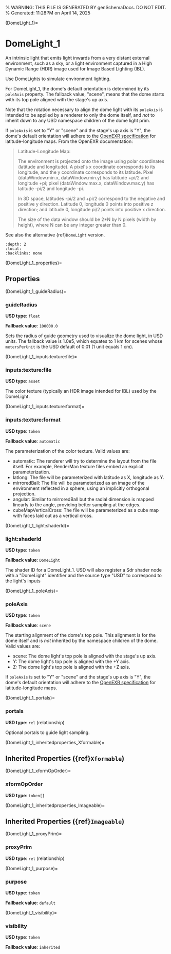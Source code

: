 % WARNING: THIS FILE IS GENERATED BY genSchemaDocs. DO NOT EDIT.
% Generated: 11:28PM on April 14, 2025


(DomeLight_1)=
# DomeLight_1

An intrinsic light that emits light inwards from
a very distant external environment, such as a sky, or a light environment
captured in a High Dynamic Range (HDR) image used for Image Based Lighting 
(IBL).

Use DomeLights to simulate environment lighting. 

For DomeLight_1, the dome's default orientation is determined by its 
`poleAxis` property. The fallback value, "scene", means that the dome starts 
with its top pole aligned with the stage's up axis.
    
Note that the rotation necessary to align the dome light with its `poleAxis`
is intended to be applied by a renderer to only the dome itself, and *not*
to inherit down to any USD namespace children of the dome light prim.
    
If `poleAxis` is set to "Y" or "scene" and the stage's up axis is "Y", the
dome's default orientation will adhere to the 
[OpenEXR specification](https://openexr.com/en/latest/index.html) for
latitude-longitude maps. From the OpenEXR documentation:

> Latitude-Longitude Map:
>
> The environment is projected onto the image using polar coordinates
> (latitude and longitude).  A pixel's x coordinate corresponds to
> its longitude, and the y coordinate corresponds to its latitude.
> Pixel (dataWindow.min.x, dataWindow.min.y) has latitude +pi/2 and
> longitude +pi; pixel (dataWindow.max.x, dataWindow.max.y) has
> latitude -pi/2 and longitude -pi.
>
> In 3D space, latitudes -pi/2 and +pi/2 correspond to the negative and
> positive y direction.  Latitude 0, longitude 0 points into positive
> z direction; and latitude 0, longitude pi/2 points into positive x
> direction.
> 
> The size of the data window should be 2*N by N pixels (width by height),
> where N can be any integer greater than 0.

See also the alternative {ref}`DomeLight` version.


```{contents}
:depth: 2
:local:
:backlinks: none
```

(DomeLight_1_properties)=

## Properties

(DomeLight_1_guideRadius)=

### guideRadius

**USD type**: `float`

**Fallback value**: `100000.0`

Sets the radius of guide geometry used to 
visualize the dome light, in USD units. The fallback value is 1.0e5, which 
equates to 1 km for scenes whose `metersPerUnit` is the USD default of 0.01 
(1 unit equals 1 cm).


(DomeLight_1_inputs:texture:file)=

### inputs:texture:file

**USD type**: `asset`

The color texture (typically an 
HDR image intended for IBL) used by the DomeLight.


(DomeLight_1_inputs:texture:format)=

### inputs:texture:format

**USD type**: `token`

**Fallback value**: `automatic`

The parameterization of the color texture.
Valid values are:
- automatic: The renderer will try to determine the layout from the file itself.
For example, RenderMan texture files embed an explicit parameterization.
- latlong: The file will be parameterized with latitude as X, longitude as Y.
- mirroredBall: The file will be parameterized as an image of the environment 
reflected in a sphere, using an implicitly orthogonal projection.
- angular: Similar to mirroredBall but the radial dimension is mapped linearly 
to the angle, providing better sampling at the edges.
- cubeMapVerticalCross: The file will be parameterized as a cube map with faces 
laid out as a vertical cross.


(DomeLight_1_light:shaderId)=

### light:shaderId

**USD type**: `token`

**Fallback value**: `DomeLight`

The shader ID for a DomeLight_1. 
USD will also register a Sdr shader node with a "DomeLight" identifier and 
the source type "USD" to correspond to the light's inputs


(DomeLight_1_poleAxis)=

### poleAxis

**USD type**: `token`

**Fallback value**: `scene`

The starting alignment of the dome's top pole.
This alignment is for the dome itself and is *not* inherited by the namespace 
children of the dome. Valid values are:

- scene: The dome light's top pole is aligned with the stage's up axis.
- Y: The dome light's top pole is aligned with the +Y axis. 
- Z: The dome light's top pole is aligned with the +Z axis. 

If `poleAxis` is set to "Y" or "scene" and the stage's up axis is "Y", the
dome's default orientation will adhere to the 
[OpenEXR specification](https://openexr.com/en/latest/index.html) for
latitude-longitude maps.   


(DomeLight_1_portals)=

### portals

**USD type**: `rel` (relationship)

Optional portals to guide light sampling.


(DomeLight_1_inheritedproperties_Xformable)=

## Inherited Properties ({ref}`Xformable`)

(DomeLight_1_xformOpOrder)=

### xformOpOrder

**USD type**: `token[]`



(DomeLight_1_inheritedproperties_Imageable)=

## Inherited Properties ({ref}`Imageable`)

(DomeLight_1_proxyPrim)=

### proxyPrim

**USD type**: `rel` (relationship)



(DomeLight_1_purpose)=

### purpose

**USD type**: `token`

**Fallback value**: `default`



(DomeLight_1_visibility)=

### visibility

**USD type**: `token`

**Fallback value**: `inherited`


